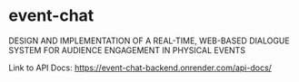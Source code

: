 # event-chat

DESIGN AND IMPLEMENTATION OF A REAL-TIME, WEB-BASED DIALOGUE SYSTEM FOR AUDIENCE ENGAGEMENT IN PHYSICAL EVENTS

Link to API Docs: https://event-chat-backend.onrender.com/api-docs/
